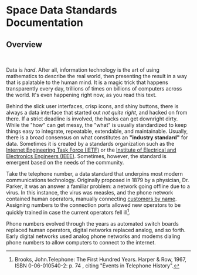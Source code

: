 # Space Data Standards Documentation

## Overview

<br/>

Data is _hard_. After all, information technology is the art of using mathematics to describe the real world, then presenting the result in a way that is palatable to the human mind. It is a magic trick that happens transparently every day, trillions of times on billions of computers across the world. It's even happening right now, as you read this text.

Behind the slick user interfaces, crisp icons, and shiny buttons, there is always a data interface that started out _not quite right_, and hacked on from there. If a strict deadline is involved, the hacks can get downright dirty. While the "how" can get messy, the "what" is usually standardized to keep things easy to integrate, repeatable, extendable, and maintainable. Usually, there is a broad consensus on what constitutes an **"industry standard"** for data. Sometimes it is created by a standards organization such as the [Internet Engineering Task Force (IETF)](https://www.ietf.org/) or the [Institute of Electrical and Electronics Engineers (IEEE)](https://www.ieee.org/). Sometimes, however, the standard is emergent based on the needs of the community.

Take the telephone number, a data standard that underpins most modern communications technology. Originally proposed in 1879 by a physician, Dr. Parker, it was an answer a familiar problem: a network going offline due to a virus. In this instance, the virus was measles, and the phone network contained human operators, manually connecting [customers by name](https://atcaonline.com/the-great-lowell-measles-epidemic-or-how-the-telephone-number-was-invented/). Assigning numbers to the connection ports allowed new operators to be quickly trained in case the current operators fell ill[^1].

[^1]: Brooks, John.Telephone: The First Hundred Years. Harper & Row, 1967, ISBN 0-06-010540-2: p. 74 , citing "Events in Telephone History". 

Phone numbers evolved through the years as automated switch boards replaced human operators, digital networks replaced analog, and so forth. Early digital networks used analog phone networks and modems dialing phone numbers to allow computers to connect to the internet.


